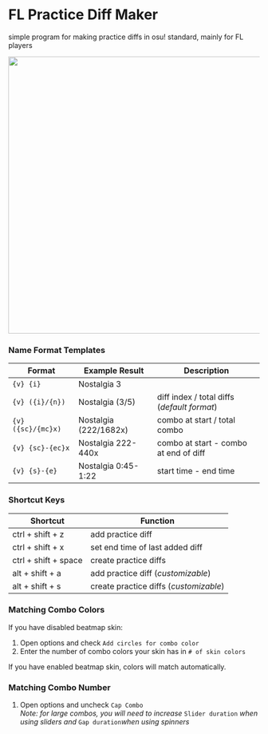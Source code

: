 # FL Practice Diff Maker
simple program for making practice diffs in osu! standard, mainly for FL players

<img src="https://user-images.githubusercontent.com/76718358/125244362-3e7ce180-e2bd-11eb-8619-5a0e575388a8.png" width="555">

### Name Format Templates
Format | Example Result | Description
------------ | ------------- | -------------
`{v} {i}` | Nostalgia 3 |
`{v} ({i}/{n})` | Nostalgia (3/5) | diff index / total diffs (*default format*)
`{v} ({sc}/{mc}x)` | Nostalgia (222/1682x) | combo at start / total combo
`{v} {sc}-{ec}x` | Nostalgia 222-440x | combo at start - combo at end of diff
`{v} {s}-{e}` | Nostalgia 0:45-1:22 | start time - end time

### Shortcut Keys
Shortcut | Function
------------ | -------------
ctrl + shift + z | add practice diff
ctrl + shift + x | set end time of last added diff
ctrl + shift + space | create practice diffs
alt + shift + a | add practice diff (*customizable*)
alt + shift + s | create practice diffs (*customizable*)

### Matching Combo Colors
If you have disabled beatmap skin:
1. Open options and check `Add circles for combo color`
2. Enter the number of combo colors your skin has in `# of skin colors`

If you have enabled beatmap skin, colors will match automatically.

### Matching Combo Number
1. Open options and uncheck `Cap Combo`  
*Note: for large combos, you will need to increase* `Slider duration` *when using sliders and* `Gap duration`*when using spinners*
